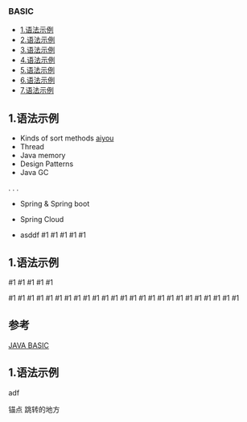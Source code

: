 ### BASIC

* [1.语法示例](#1)
* [2.语法示例](#2)
* [3.语法示例](#3)
* [4.语法示例](#4)
* [5.语法示例](#5)
* [6.语法示例](#6)
* [7.语法示例](#7)


<h2 id="1">1.语法示例</h2>

- Kinds of sort methods [aiyou](#aiyou)
- Thread
- Java memory
- Design Patterns
- Java GC

.
.
.

- Spring & Spring boot

- Spring Cloud

- asddf
#1
#1
#1
#1
#1



<h2 id="2">1.语法示例</h2>

#1
#1
#1
#1
#1

#1
#1
#1
#1
#1
#1
#1
#1
#1
#1
#1
#1
#1
#1
#1
#1
#1
#1
#1
#1
#1
#1
#1
#1
#1

## 参考
[JAVA BASIC](http://naotu.baidu.com/file/10a43877f1fbc5f0edf83a1670467be6?token=2364e6cf5685b118)
<h2 id="3">1.语法示例</h2>
adf

锚点
<span id="aiyou">跳转的地方</span>